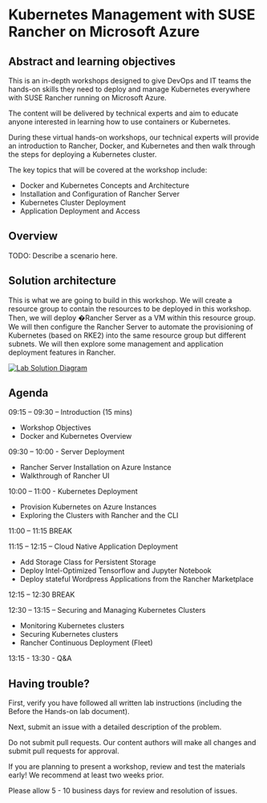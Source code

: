 # Kubernetes Management with SUSE Rancher on Microsoft Azure

## Abstract and learning objectives

This is an in-depth workshops designed to give DevOps and IT teams the hands-on skills they need to deploy and manage Kubernetes everywhere with SUSE Rancher running on Microsoft Azure.

The content will be delivered by technical experts and aim to educate anyone interested in learning how to use containers or Kubernetes.

During these virtual hands-on workshops, our technical experts will provide an introduction to Rancher, Docker, and Kubernetes and then walk through the steps for deploying a Kubernetes cluster.

The key topics that will be covered at the workshop include:

- Docker and Kubernetes Concepts and Architecture
- Installation and Configuration of Rancher Server
- Kubernetes Cluster Deployment
- Application Deployment and Access

## Overview

TODO: Describe a scenario here.

## Solution architecture

This is what we are going to build in this workshop. We will create a resource group to contain the resources to be deployed in this workshop. Then, we will deploy �Rancher Server as a VM within this resource group. We will then configure the Rancher Server to automate the provisioning of Kubernetes (based on RKE2) into the same resource group but different subnets. We will then explore some management and application deployment features in Rancher.

[![Lab Solution Diagram](https://github.com/vijaymlinux/rancher-on-azure-workshop/raw/main/docs/images/suse-rancher-lab-diagram.png)](https://github.com/vijaymlinux/rancher-on-azure-workshop/blob/main/docs/images/suse-rancher-lab-diagram.png)

## Agenda

09:15 – 09:30 – Introduction (15 mins)

- Workshop Objectives
- Docker and Kubernetes Overview

09:30 – 10:00 - Server Deployment

- Rancher Server Installation on Azure Instance
- Walkthrough of Rancher UI

10:00 – 11:00 - Kubernetes Deployment

- Provision Kubernetes on Azure Instances
- Exploring the Clusters with Rancher and the CLI

11:00 – 11:15 BREAK

11:15 – 12:15 – Cloud Native Application Deployment

- Add Storage Class for Persistent Storage
- Deploy Intel-Optimized Tensorflow and Jupyter Notebook
- Deploy stateful Wordpress Applications from the Rancher Marketplace

12:15 – 12:30 BREAK

12:30 – 13:15 – Securing and Managing Kubernetes Clusters

- Monitoring Kubernetes clusters
- Securing Kubernetes clusters
- Rancher Continuous Deployment (Fleet)

13:15 - 13:30 - Q&A

## Having trouble?

First, verify you have followed all written lab instructions (including the Before the Hands-on lab document).

Next, submit an issue with a detailed description of the problem.

Do not submit pull requests. Our content authors will make all changes and submit pull requests for approval.

If you are planning to present a workshop, review and test the materials early! We recommend at least two weeks prior.

Please allow 5 - 10 business days for review and resolution of issues.